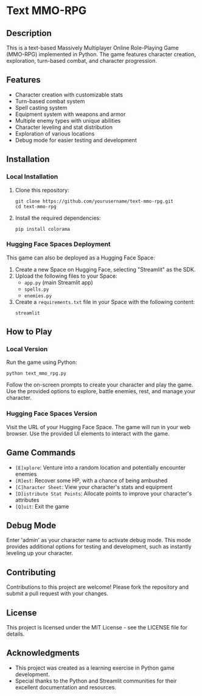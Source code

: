 # Text MMO-RPG

## Description
This is a text-based Massively Multiplayer Online Role-Playing Game (MMO-RPG) implemented in Python. The game features character creation, exploration, turn-based combat, and character progression.

## Features
- Character creation with customizable stats
- Turn-based combat system
- Spell casting system
- Equipment system with weapons and armor
- Multiple enemy types with unique abilities
- Character leveling and stat distribution
- Exploration of various locations
- Debug mode for easier testing and development

## Installation

### Local Installation
1. Clone this repository:
   ```
   git clone https://github.com/yourusername/text-mmo-rpg.git
   cd text-mmo-rpg
   ```
2. Install the required dependencies:
   ```
   pip install colorama
   ```

### Hugging Face Spaces Deployment
This game can also be deployed as a Hugging Face Space:

1. Create a new Space on Hugging Face, selecting "Streamlit" as the SDK.
2. Upload the following files to your Space:
   - `app.py` (main Streamlit app)
   - `spells.py`
   - `enemies.py`
3. Create a `requirements.txt` file in your Space with the following content:
   ```
   streamlit
   ```

## How to Play

### Local Version
Run the game using Python:
```
python text_mmo_rpg.py
```

Follow the on-screen prompts to create your character and play the game. Use the provided options to explore, battle enemies, rest, and manage your character.

### Hugging Face Spaces Version
Visit the URL of your Hugging Face Space. The game will run in your web browser. Use the provided UI elements to interact with the game.

## Game Commands
- `[E]xplore`: Venture into a random location and potentially encounter enemies
- `[R]est`: Recover some HP, with a chance of being ambushed
- `[C]haracter Sheet`: View your character's stats and equipment
- `[D]istribute Stat Points`: Allocate points to improve your character's attributes
- `[Q]uit`: Exit the game

## Debug Mode
Enter 'admin' as your character name to activate debug mode. This mode provides additional options for testing and development, such as instantly leveling up your character.

## Contributing
Contributions to this project are welcome! Please fork the repository and submit a pull request with your changes.

## License
This project is licensed under the MIT License - see the LICENSE file for details.

## Acknowledgments
- This project was created as a learning exercise in Python game development.
- Special thanks to the Python and Streamlit communities for their excellent documentation and resources.
